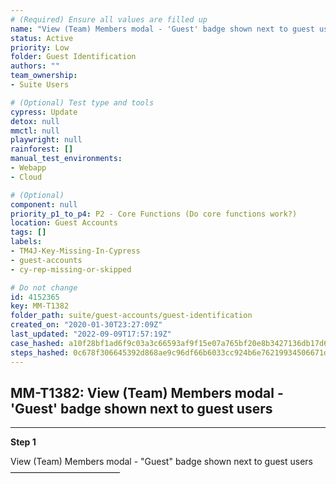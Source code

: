 ```yaml
---
# (Required) Ensure all values are filled up
name: "View (Team) Members modal - 'Guest' badge shown next to guest users"
status: Active
priority: Low
folder: Guest Identification
authors: ""
team_ownership: 
- Suite Users

# (Optional) Test type and tools
cypress: Update
detox: null
mmctl: null
playwright: null
rainforest: []
manual_test_environments: 
- Webapp
- Cloud

# (Optional)
component: null
priority_p1_to_p4: P2 - Core Functions (Do core functions work?)
location: Guest Accounts
tags: []
labels: 
- TM4J-Key-Missing-In-Cypress
- guest-accounts
- cy-rep-missing-or-skipped

# Do not change
id: 4152365
key: MM-T1382
folder_path: suite/guest-accounts/guest-identification
created_on: "2020-01-30T23:27:09Z"
last_updated: "2022-09-09T17:57:19Z"
case_hashed: a10f28bf1ad6f9c03a3c66593af9f15e07a765bf20e8b3427136db17d6fb7427bd5c8c7da527af7a19a47eb119edf3dc
steps_hashed: 0c678f306645392d868ae9c96df66b6033cc924b6e76219934506671d70daa234469a848a3fd219c3ddb1dbed32c47d4
---
```


## MM-T1382: View (Team) Members modal - 'Guest' badge shown next to guest users

---

**Step 1**

View (Team) Members modal - "Guest" badge shown next to guest users\
–––––––––––––––––––––––––
